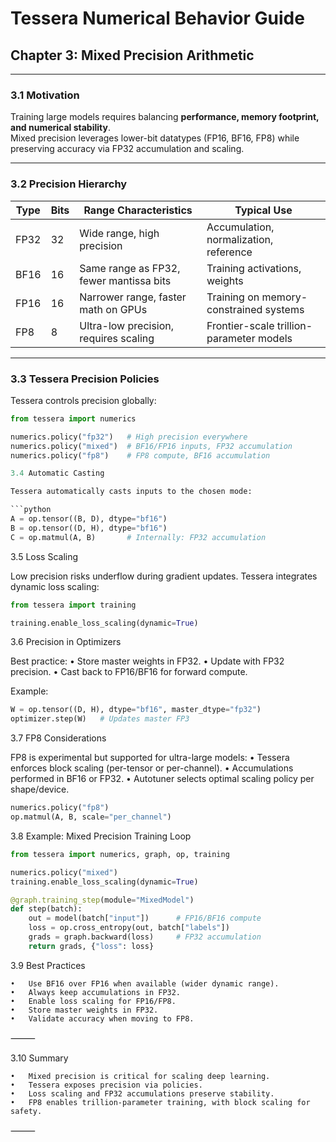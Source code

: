 # Tessera Numerical Behavior Guide
## Chapter 3: Mixed Precision Arithmetic

---

### 3.1 Motivation

Training large models requires balancing **performance, memory footprint, and numerical stability**.  
Mixed precision leverages lower-bit datatypes (FP16, BF16, FP8) while preserving accuracy via FP32 accumulation and scaling.

---

### 3.2 Precision Hierarchy

| Type   | Bits | Range Characteristics | Typical Use |
|--------|------|-----------------------|-------------|
| FP32   | 32   | Wide range, high precision | Accumulation, normalization, reference |
| BF16   | 16   | Same range as FP32, fewer mantissa bits | Training activations, weights |
| FP16   | 16   | Narrower range, faster math on GPUs | Training on memory-constrained systems |
| FP8    | 8    | Ultra-low precision, requires scaling | Frontier-scale trillion-parameter models |

---

### 3.3 Tessera Precision Policies

Tessera controls precision globally:

```python
from tessera import numerics

numerics.policy("fp32")   # High precision everywhere
numerics.policy("mixed")  # BF16/FP16 inputs, FP32 accumulation
numerics.policy("fp8")    # FP8 compute, BF16 accumulation

3.4 Automatic Casting

Tessera automatically casts inputs to the chosen mode:

```python
A = op.tensor((B, D), dtype="bf16")
B = op.tensor((D, H), dtype="bf16")
C = op.matmul(A, B)       # Internally: FP32 accumulation
```
3.5 Loss Scaling

Low precision risks underflow during gradient updates.
Tessera integrates dynamic loss scaling:

```python
from tessera import training

training.enable_loss_scaling(dynamic=True)
```
3.6 Precision in Optimizers

Best practice:
	•	Store master weights in FP32.
	•	Update with FP32 precision.
	•	Cast back to FP16/BF16 for forward compute.

Example:
```python
W = op.tensor((D, H), dtype="bf16", master_dtype="fp32")
optimizer.step(W)   # Updates master FP3
```
3.7 FP8 Considerations

FP8 is experimental but supported for ultra-large models:
	•	Tessera enforces block scaling (per-tensor or per-channel).
	•	Accumulations performed in BF16 or FP32.
	•	Autotuner selects optimal scaling policy per shape/device.

```python
numerics.policy("fp8")
op.matmul(A, B, scale="per_channel")
```

3.8 Example: Mixed Precision Training Loop

```python
from tessera import numerics, graph, op, training

numerics.policy("mixed")
training.enable_loss_scaling(dynamic=True)

@graph.training_step(module="MixedModel")
def step(batch):
    out = model(batch["input"])      # FP16/BF16 compute
    loss = op.cross_entropy(out, batch["labels"])
    grads = graph.backward(loss)     # FP32 accumulation
    return grads, {"loss": loss}
```
3.9 Best Practices

	•	Use BF16 over FP16 when available (wider dynamic range).
	•	Always keep accumulations in FP32.
	•	Enable loss scaling for FP16/FP8.
	•	Store master weights in FP32.
	•	Validate accuracy when moving to FP8.

⸻

3.10 Summary

	•	Mixed precision is critical for scaling deep learning.
	•	Tessera exposes precision via policies.
	•	Loss scaling and FP32 accumulations preserve stability.
	•	FP8 enables trillion-parameter training, with block scaling for safety.

⸻
